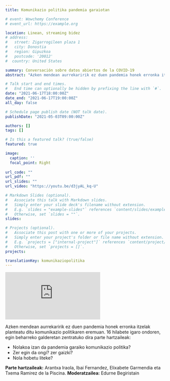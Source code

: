 ```yaml
---
title: Komunikazio politika pandemia garaiotan

# event: Wowchemy Conference
# event_url: https://example.org

location: Linean, streaming bidez
# address:
#   street: Zigarrogileen plaza 1
#   city: Donostia
#   region: Gipuzkoa
#   postcode: '20012'
#  country: United States

summary: Conversación sobre datos abiertos de la COVID-19
abstract: "Azken mendean aurrekaririk ez duen pandemia honek erronka itzelak planteatu ditu komunikazio politikaren eremuan. 16 hilabete igaro ondoren, egin beharreko galderen bueltan elkarrizketa izango dugu."

# Talk start and end times.
#   End time can optionally be hidden by prefixing the line with `#`.
date: "2021-06-17T18:00:00Z"
date_end: "2021-06-17T19:00:00Z"
all_day: false

# Schedule page publish date (NOT talk date).
publishDate: "2021-05-03T09:00:00Z"

authors: []
tags: []

# Is this a featured talk? (true/false)
featured: true

image:
  caption: ''
  focal_point: Right
  
url_code: ""
url_pdf: ""
url_slides: ""
url_video: "https://youtu.be/d3jyAL_kq-U"

# Markdown Slides (optional).
#   Associate this talk with Markdown slides.
#   Simply enter your slide deck's filename without extension.
#   E.g. `slides = "example-slides"` references `content/slides/example-slides.md`.
#   Otherwise, set `slides = ""`.
slides:

# Projects (optional).
#   Associate this post with one or more of your projects.
#   Simply enter your project's folder or file name without extension.
#   E.g. `projects = ["internal-project"]` references `content/project/deep-learning/index.md`.
#   Otherwise, set `projects = []`.
projects:

translationKey: komunikaziopolitika
---
```


<div class="video-responsive">
<iframe src="https://www.youtube.com/embed/d3jyAL_kq-U" title="COVID-19aren Liburu Zuriaren aurkezpenaren zuzeneko emisioa" frameborder="0" allow="accelerometer; autoplay; clipboard-write; encrypted-media; gyroscope; picture-in-picture" allowfullscreen></iframe>
</div>

 Azken mendean aurrekaririk ez duen pandemia honek erronka itzelak planteatu ditu komunikazio politikaren eremuan. 16 hilabete igaro ondoren, egin beharreko galderetan zentratuko dira parte hartzaileak:

- Nolakoa izan da pandemia garaiko komunikazio politika?
- Zer egin da ongi? zer gaizki?
- Nola hobetu liteke?


**Parte hartzaileak:** Arantxa Iraola, Ibai Fernandez, Elixabete Garmendia eta  Txema Ramirez de la Piscina. 
**Moderatzailea:** Edurne Begiristain
